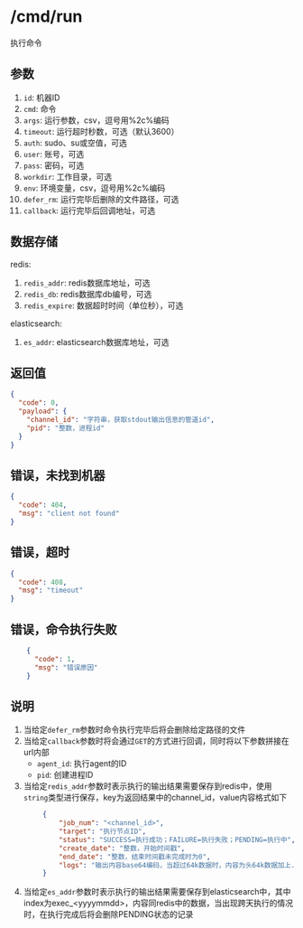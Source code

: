 # /cmd/run

执行命令

## 参数

1. `id`: 机器ID
2. `cmd`: 命令
3. `args`: 运行参数，csv，逗号用%2c%编码
4. `timeout`: 运行超时秒数，可选（默认3600）
5. `auth`: sudo、su或空值，可选
5. `user`: 账号，可选
6. `pass`: 密码，可选
7. `workdir`: 工作目录，可选
8. `env`: 环境变量，csv，逗号用%2c%编码
9. `defer_rm`: 运行完毕后删除的文件路径，可选
10. `callback`: 运行完毕后回调地址，可选

## 数据存储

redis:

1. `redis_addr`: redis数据库地址，可选
2. `redis_db`: redis数据库db编号，可选
3. `redis_expire`: 数据超时时间（单位秒），可选

elasticsearch:

1. `es_addr`: elasticsearch数据库地址，可选

## 返回值

```json
{
  "code": 0,
  "payload": {
    "channel_id": "字符串，获取stdout输出信息的管道id",
    "pid": "整数，进程id"
  }
}
```

## 错误，未找到机器

```json
{
  "code": 404,
  "msg": "client not found"
}
```

## 错误，超时

```json
{
  "code": 408,
  "msg": "timeout"
}
```

## 错误，命令执行失败

```json
    {
      "code": 1,
      "msg": "错误原因"
    }
```

## 说明

1. 当给定`defer_rm`参数时命令执行完毕后将会删除给定路径的文件
2. 当给定`callback`参数时将会通过`GET`的方式进行回调，同时将以下参数拼接在url内部
   - `agent_id`: 执行agent的ID
   - `pid`: 创建进程ID
3. 当给定`redis_addr`参数时表示执行的输出结果需要保存到redis中，使用`string`类型进行保存，key为返回结果中的channel_id，value内容格式如下

```json
        {
            "job_num": "<channel_id>",
            "target": "执行节点ID",
            "status": "SUCCESS=执行成功；FAILURE=执行失败；PENDING=执行中",
            "create_date": "整数，开始时间戳",
            "end_date": "整数，结束时间戳未完成时为0",
            "logs": "输出内容base64编码，当超过64k数据时，内容为头64k数据加上..."
        }
```

4. 当给定`es_addr`参数时表示执行的输出结果需要保存到elasticsearch中，其中index为exec_\<yyyymmdd\>，内容同redis中的数据，当出现跨天执行的情况时，在执行完成后将会删除PENDING状态的记录